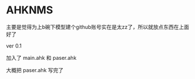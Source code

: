 # AHKNMS
主要是觉得为上b碗下模型建个github账号实在是太zz了，所以就放点东西在上面好了

ver 0.1

加入了 main.ahk 和 paser.ahk 

大概把 paser.ahk 写完了
